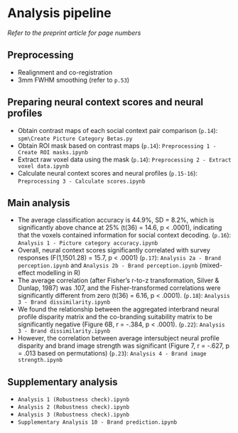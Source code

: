 
# Analysis pipeline

_Refer to the preprint article for page numbers_

## Preprocessing

- Realignment and co-registration
- 3mm FWHM smoothing (refer to `p.53`)

## Preparing neural context scores and neural profiles

- Obtain contrast maps of each social context pair comparison (`p.14`): `spm\Create Picture Category Betas.py`
- Obtain ROI mask based on contrast maps (`p.14`): `Preprocessing 1 - Create ROI masks.ipynb`
- Extract raw voxel data using the mask (`p.14`): `Preprocessing 2 - Extract voxel data.ipynb`
- Calculate neural context scores and neural profiles (`p.15-16`): `Preprocessing 3 - Calculate scores.ipynb`

## Main analysis

- The average classification accuracy is 44.9%, SD = 8.2%, which is significantly above chance at 25% (t(36) = 14.6, p < .0001), indicating that the voxels contained information for social context decoding. (`p.16`): `Analysis 1 - Picture category accuracy.ipynb`
- Overall, neural context scores significantly correlated with survey responses (F(1,1501.28) = 15.7, p < .0001) (`p.17`): `Analysis 2a - Brand perception.ipynb` and `Analysis 2b - Brand perception.ipynb` (mixed-effect modelling in R)
- The average correlation (after Fisher’s r-to-z transformation, Silver & Dunlap, 1987) was .107, and the Fisher-transformed correlations were significantly different from zero (t(36) = 6.16, p < .0001). (`p.18`): `Analysis 3 - Brand dissimilarity.ipynb`
- We found the relationship between the aggregated interbrand neural profile disparity matrix and the co-branding suitability matrix to be significantly negative (Figure 6B, r = -.384, p < .0001). (`p.22`): `Analysis 3 - Brand dissimilarity.ipynb`
- However, the correlation between average intersubject neural profile disparity and brand image strength was significant (Figure 7, r = -.627, p = .013 based on permutations) (`p.23`): `Analysis 4 - Brand image strength.ipynb`

## Supplementary analysis

- `Analysis 1 (Robustness check).ipynb`
- `Analysis 2 (Robustness check).ipynb`
- `Analysis 3 (Robustness check).ipynb`
- `Supplementary Analysis 10 - Brand prediction.ipynb`

